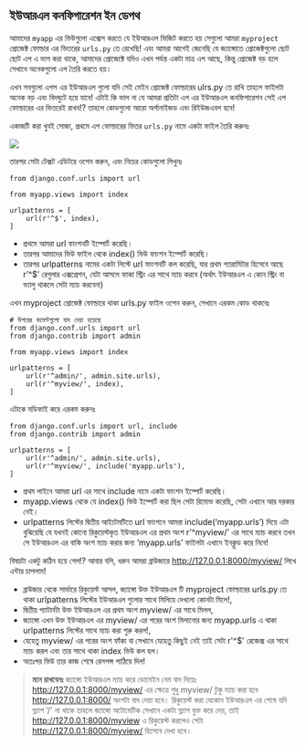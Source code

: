 
## ইউআরএল কনফিগারেশন ইন ডেপথ
আমাদের `myapp` এর ভিউগুলো এক্সেস করতে যে ইউআরএল ভিজিট করতে হয় সেগুলো আমরা `myproject` প্রোজেক্ট ফোল্ডার এর ভিতরের `urls.py` তে রেখেছি! এবং আমরা আগেই জেনেছি যে জ্যাঙ্গোতে প্রোজেক্টগুলো ছোট ছোট এপ এ ভাগ করা থাকে, আমাদের প্রোজেক্টে যদিও এখন পর্যন্ত একটা মাত্র এপ আছে, কিন্তু প্রোজেক্ট বড় হলে সেখানে অনেকগুলো এপ তৈরি করতে হয়। 

এখন সবগুলো এপস এর ইউআরএল গুলো যদি সেই মেইন প্রোজেক্ট ফোল্ডারের ulrs.py তে রাখি তাহলে ফাইলটা অনেক বড় এবং বিদঘুটে হয়ে যাবে! এটাই কি ভাল না যে আমরা প্রতিটা এপ এর ইউআরএল কনফিগারেশন সেই এপ ফোল্ডারের এর ভিতরেই রাখব!? তাহলে কোডগুলো আরো অর্গানাইজড এবং রিইউজএবল হবে! 

একাজটি করা খুবই সোজা, প্রথমে এপ ফোল্ডারের ভিতর `urls.py` নামে একটা ফাইল তৈরি করুনঃ

 ![](https://i.imgur.com/1dLQ0iE.png)


তারপর সেটা টেক্সট এডিটরে ওপেন করুন, এবং নিচের কোডগুলো লিখুনঃ


    from django.conf.urls import url
    
    from myapp.views import index
    
    urlpatterns = [
        url(r'^$', index),
    ]


- প্রথমে আমরা url ফাংশনটি ইম্পোর্ট করেছি।
- তারপর আমাদের ভিউ ফাইল থেকে index() ভিউ ফাংশন ইম্পোর্ট করেছি।
- তারপর urlpatterns নামের একটা লিস্টে url ফাংশনটি কল করেছি, যার প্রথম প্যারামিটার হিসেবে আছে r’^$’ রেগুলার এক্সপ্রেশন, যেটা আসলে ফাকা স্ট্রিং এর সাথে ম্যাচ করবে (অর্থাৎ ইউআরএল এ কোন স্ট্রিং বা ভ্যালু থাকলে সেটা ম্যাচ করবেনা) 

এখন myproject প্রোজেক্ট ফোল্ডারে থাকা urls.py ফাইল ওপেন করুন, সেখানে এরকম কোড থাকবেঃ

    # উপরের কমেন্টগুলো বাদ দেয়া হয়েছে
    from django.conf.urls import url
    from django.contrib import admin
    
    from myapp.views import index
    
    urlpatterns = [
        url(r'^admin/', admin.site.urls),
        url(r'^myview/', index),
    ]

এটাকে মডিফাই করে এরকম করুনঃ

    from django.conf.urls import url, include
    from django.contrib import admin
    
    urlpatterns = [
        url(r'^admin/', admin.site.urls),
        url(r'^myview/', include('myapp.urls'),
    ]

- প্রথম লাইনে আমরা url এর সাথে include নামে একটা ফাংশন ইম্পোর্ট করেছি।
- myapp.views থেকে যে index() ভিউ ইম্পোর্ট করা ছিল সেটা রিমোভ করেছি, সেটা এখানে আর দরকার নেই।
- urlpatterns লিস্টের দ্বিতীয় আইটেমটিতে url ফাংশনে আমরা include(‘myapp.urls’) দিয়ে এটা বুঝিয়েছি যে যখনই কোনো রিকুয়েস্টকৃত ইউআরএল এর প্রথম অংশ r’^myview/’ এর সাথে ম্যাচ করবে তখন সে ইউআরএল এর বাকি অংশ ম্যাচ করার জন্য  ‘myapp.urls’ ফাইলটা এখানে ইনক্লুড করে নিবে!


বিষয়টা একটু কঠিন হয়ে গেল!?
আবার বলি, ধরুন আমরা ব্রাউজারে http://127.0.0.1:8000/myview/ লিখে এন্টার চাপলাম! 

- ব্রাউজার থেকে সার্ভারে রিকুয়েস্ট আসল, জ্যাঙ্গো উক্ত ইউআরএল টি myproject ফোল্ডারের urls.py তে থাকা urlpatterns লিস্টের ইউআরএল গুলোর সাথে মিলিয়ে দেখলো কোনটা মিলে!, 
- দ্বিতীয় প্যাটার্নটা উক্ত ইউআরএল এর প্রথম অংশ myview/ এর সাথে মিলল, 
- জ্যাঙ্গো এখন উক্ত ইউআরএল এর myview/ এর পরের অংশ মিলানোর জন্য myapp.urls এ থাকা urlpatterns লিস্টের সাথে ম্যাচ করা শুরু করল!, 
- যেহেতু myview/ এর পরের অংশ ফাঁকা বা সেখানে যেহেতু কিছুই নেই তাই সেটা r'^$' রেজেক্স এর সাথে ম্যাচ করল এবং তার সাথে থাকা index ভিউ কল হল। 
- অতঃপর ভিউ তার কাজ শেষে রেসপন্স পাঠিয়ে দিল!


> **মনে রাখবেনঃ** 
> জ্যাঙ্গো ইউআরএল ম্যাচ করে ডোমেইন নেম বাদ দিয়েঃ http://127.0.0.1:8000/myview/ এর ক্ষেত্রে শুধু myview/ টুকু ম্যাচ করা হবে http://127.0.0.1:8000/ অংশটা বাদ দেয়া হবে।
> রিকুয়েস্ট করা যেকোন ইউআরএল এর শেষে যদি স্ল্যাশ ‘/’ না থাকে তাহলে জ্যাঙ্গো অটোমেটিক সেখানে একটা স্ল্যাশ যুক্ত করে দেয়, তাই http://127.0.0.1:8000/myview এ রিকুয়েস্ট করলেও সেটা  http://127.0.0.1:8000/myview/ হিসেবে দেখা হবে।
